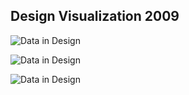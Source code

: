 ## Design Visualization 2009

![Data in Design](https://namjulee.github.io/njs-lab-public/project/2009-pattern-work-series/2009-pattern-work-series.jpg)

![Data in Design](https://namjulee.github.io/njs-lab-public/project/2009-pattern-work-series/2009-pattern-work-series-01.jpg)

![Data in Design](https://namjulee.github.io/njs-lab-public/project/2009-pattern-work-series/2009-pattern-work-series-02.jpg)